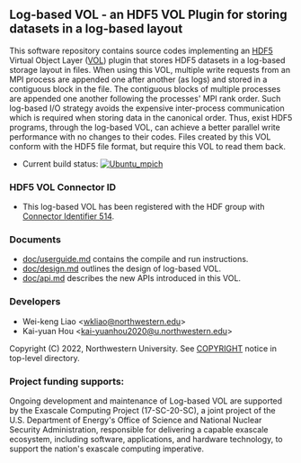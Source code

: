 ## Log-based VOL - an HDF5 VOL Plugin for storing datasets in a log-based layout

This software repository contains source codes implementing an
[HDF5](https://www.hdfgroup.org) Virtual Object Layer
([VOL](https://portal.hdfgroup.org/display/HDF5/Virtual+Object+Layer)) plugin
that stores HDF5 datasets in a log-based storage layout in files. When using
this VOL, multiple write requests from an MPI process are appended one after
another (as logs) and stored in a contiguous block in the file. The contiguous
blocks of multiple processes are appended one another following the processes'
MPI rank order. Such log-based I/O strategy avoids the expensive inter-process
communication which is required when storing data in the canonical order.
Thus, exist HDF5 programs, through the log-based VOL, can achieve a better
parallel write performance with no changes to their codes. Files created by
this VOL conform with the HDF5 file format, but require this VOL to read them
back.

* Current build status:
  [![Ubuntu_mpich](https://github.com/DataLib-ECP/vol-log-based/actions/workflows/ubuntu_mpich.yml/badge.svg)](https://github.com/DataLib-ECP/vol-log-based/actions/workflows/ubuntu_mpich.yml)

### HDF5 VOL Connector ID
* This log-based VOL has been registered with the HDF group with
  [Connector Identifier 514](https://portal.hdfgroup.org/display/support/Registered+VOL+Connectors).
 
### Documents
* [doc/userguide.md](doc/userguide.md) contains the compile and run instructions.
* [doc/design.md](doc/design.md) outlines the design of log-based VOL.
* [doc/api.md](doc/api.md) describes the new APIs introduced in this VOL.

### Developers
* Wei-keng Liao <<wkliao@northwestern.edu>>
* Kai-yuan Hou <<kai-yuanhou2020@u.northwestern.edu>>

Copyright (C) 2022, Northwestern University.
See [COPYRIGHT](COPYRIGHT) notice in top-level directory.

### Project funding supports:
Ongoing development and maintenance of Log-based VOL are supported by the
Exascale Computing Project (17-SC-20-SC), a joint project of the U.S.
Department of Energy's Office of Science and National Nuclear Security
Administration, responsible for delivering a capable exascale ecosystem,
including software, applications, and hardware technology, to support the
nation's exascale computing imperative.

